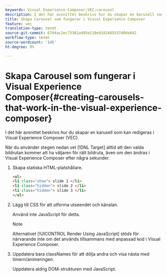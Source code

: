 ```yaml
---
keywords: Visual Experience Composer;VEC;carousel
description: I det här avsnittet beskrivs hur du skapar en karusell som kan redigeras i Visual Experience Composer (VEC).
title: Skapa Carousel som fungerar i Visual Experience Composer
feature: vec
translation-type: tm+mt
source-git-commit: 6704ac2ec73361ad95e110e9182485537d0de642
workflow-type: tm+mt
source-wordcount: '145'
ht-degree: 0%

---
```



# Skapa Carousel som fungerar i Visual Experience Composer{#creating-carousels-that-work-in-the-visual-experience-composer}

I det här avsnittet beskrivs hur du skapar en karusell som kan redigeras i Visual Experience Composer (VEC).

När du använder stegen nedan vet [!DNL Target] alltid att den valda bildrutan kommer att ha väljaren för rätt bildruta, även om den ändras i Visual Experience Composer efter några sekunder.

1. Skapa statiska HTML-platshållare.

   ```html
   <ul>
   <li class="show"> slide 1 </li>
   <li class="hidden"> slide 2 </li>
   <li class="hidden"> slide 3 </li>
   </ul>
   ```

1. Lägg till CSS för att utforma utseendet och känslan.

   Använd inte JavaScript för detta.

   >[!NOTE]
   >
   >Alternativet [!UICONTROL Render Using JavaScript] stöds för närvarande inte om det används tillsammans med anpassad kod i Visual Experience Composer.

1. Uppdatera bara classNames för att dölja andra och visa nästa med timern/animeringen.

   Uppdatera aldrig DOM-strukturen med JavaScript.